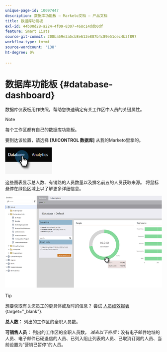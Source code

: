 ```yaml
---
unique-page-id: 10097447
description: 数据库功能板 — Marketo文档 — 产品文档
title: 数据库功能板
exl-id: 44b00d28-a224-4f09-8307-468c14ddb0df
feature: Smart Lists
source-git-commit: 208ba59e3a5cb8e613e887b4c89e51cec4b3f897
workflow-type: tm+mt
source-wordcount: '138'
ht-degree: 0%

---
```


# 数据库功能板 {#database-dashboard}

数据库仪表板用作快照，帮助您快速确定有关工作区中人员的关键属性。

>[!NOTE]
>
>每个工作区都有自己的数据库功能板。

要到达该位置，请选择 **[!UICONTROL 数据库]** 从我的Marketo里拿的。

![](assets/database-dashboard-1.png)

这些图表显示总人数、有销路的人员数量以及排名前五的人员获取来源。 将鼠标悬停在绿色区域上以了解更多详细信息。

![](assets/database-dashboard-2.png)

>[!TIP]
>
>想要获取有关您员工的更具体或及时的信息？ 尝试 [人员绩效报表](/help/marketo/product-docs/reporting/basic-reporting/report-types/people-performance-report.md){target="_blank"}.

**总人数：** 列出的工作区的全职人员数。

**可销售人员：** 列出的工作区的全职人员数， _减去以下各项_：没有电子邮件地址的人员、电子邮件已硬退信的人员、已列入阻止列表的人员、已取消订阅的人员、当前设置为“营销已暂停”的人员。
